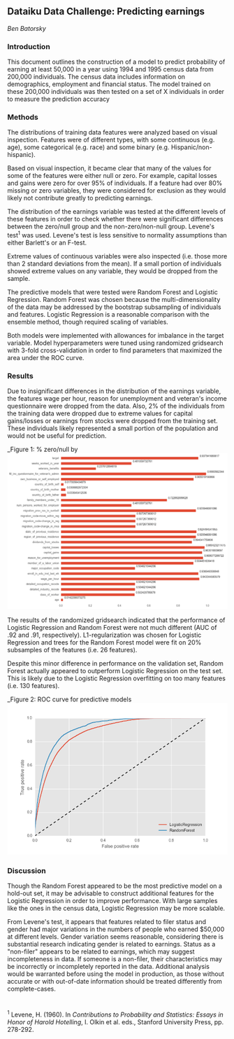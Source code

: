 ## Dataiku Data Challenge: Predicting earnings
_Ben Batorsky_

### Introduction

This document outlines the construction of a model to predict probability of earning at least 50,000 in a year using 1994 and 1995 census data from 200,000 individuals.  The census data includes information on demographics, employment and financial status.  The model trained on these 200,000 individuals was then tested on a set of X individuals in order to measure the prediction accuracy

### Methods

The distributions of training data features were analyzed based on visual inspection.  Features were of different types, with some continuous (e.g. age), some categorical (e.g. race) and some binary (e.g. Hispanic/non-hispanic).

Based on visual inspection, it became clear that many of the values for some of the features were either null or zero.  For example, capital losses and gains were zero for over 95% of individuals.  If a feature had over 80% missing or zero variables, they were considered for exclusion as they would likely not contribute greatly to predicting earnings.

The distribution of the earnings variable was tested at the different levels of these features in order to check whether there were significant differences between the zero/null group and the non-zero/non-null group.  Levene&#39;s test<sup>1</sup> was used.  Levene&#39;s test is less sensitive to normality assumptions than either Barlett&#39;s or an F-test.

Extreme values of continuous variables were also inspected (i.e. those more than 2 standard deviations from the mean).  If a small portion of individuals showed extreme values on any variable, they would be dropped from the sample.

The predictive models that were tested were Random Forest and Logistic Regression.  Random Forest was chosen because the multi-dimensionality of the data may be addressed by the bootstrap subsampling of individuals and features.  Logistic Regression is a reasonable comparison with the ensemble method, though required scaling of variables.

Both models were implemented with allowances for imbalance in the target variable.  Model hyperparameters were tuned using randomized gridsearch with 3-fold cross-validation in order to find parameters that maximized the area under the ROC curve.

### Results

Due to insignificant differences in the distribution of the earnings variable, the features wage per hour, reason for unemployment and veteran&#39;s income questionnaire were dropped from the data.  Also, 2% of the individuals from the training data were dropped due to extreme values for capital gains/losses or earnings from stocks were dropped from the training set.  These individuals likely represented a small portion of the population and would not be useful for prediction.

_Figure 1: % zero/null by 
![](./figures/zeros_chart.png )

The results of the randomized gridsearch indicated that the performance of Logistic Regression and Random Forest were not much different (AUC  of .92 and .91, respectively).  L1-regularization was chosen for Logistic Regression and trees for the Random Forest model were fit on 20% subsamples of the features (i.e. 26 features).

Despite this minor difference in performance on the validation set, Random Forest actually appeared to outperform Logistic Regression on the test set.  This is likely due to the Logistic Regression overfitting on too many features (i.e. 130 features).

_Figure 2: ROC curve for predictive models
![](./figures/roc.png )

### Discussion

Though the Random Forest appeared to be the most predictive model on a hold-out set, it may be advisable to construct additional features for the Logistic Regression in order to improve performance.  With large samples like the ones in the census data, Logistic Regression may be more scalable.

From Levene&#39;s test, it appears that features related to filer status and gender had major variations in the numbers of people who earned $50,000 at different levels.  Gender variation seems reasonable, considering there is substantial research indicating gender is related to earnings.  Status as a &quot;non-filer&quot; appears to be related to earnings, which may suggest incompleteness in data.  If someone is a non-filer, their characteristics may be incorrectly or incompletely reported in the data.  Additional analysis would be warranted before using the model in production, as those without accurate or with out-of-date information should be treated differently from complete-cases.

#

<sup>1</sup> Levene, H. (1960). In _Contributions to Probability and Statistics: Essays in Honor of Harold Hotelling_, I. Olkin et al. eds., Stanford University Press, pp. 278-292.
